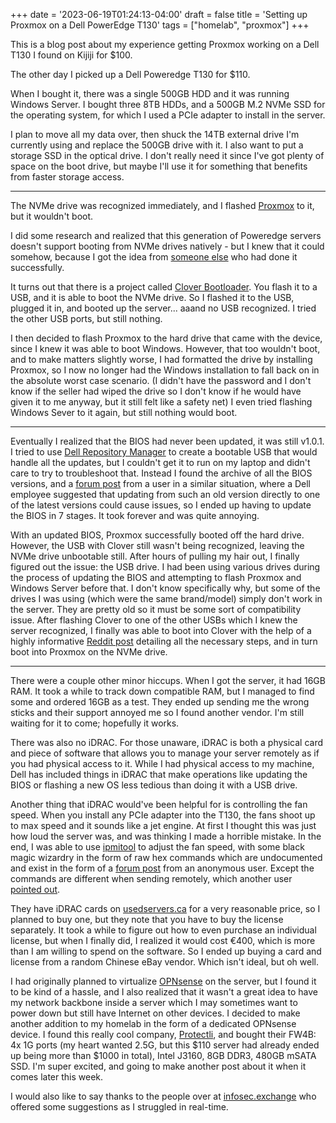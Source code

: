 +++
date = '2023-06-19T01:24:13-04:00'
draft = false
title = 'Setting up Proxmox on a Dell PowerEdge T130'
tags = ["homelab", "proxmox"]
+++

This is a blog post about my experience getting Proxmox working on a Dell T130 I found on Kijiji for $100.
<!--more-->

The other day I picked up a Dell Poweredge T130 for $110.

When I bought it, there was a single 500GB HDD and it was running Windows Server. I bought three 8TB HDDs, and a 500GB M.2 NVMe SSD for the operating system, for which I used a PCIe adapter to install in the server.
 
I plan to move all my data over, then shuck the 14TB external drive I'm currently using and replace the 500GB drive with it. I also want to put a storage SSD in the optical drive. I don't really need it since I've got plenty of space on the boot drive, but maybe I'll use it for something that benefits from faster storage access. 

---
 
The NVMe drive was recognized immediately, and I flashed [Proxmox](https://www.proxmox.com/en/) to it, but it wouldn't boot.

I did some research and realized that this generation of Poweredge servers doesn't support booting from NVMe drives natively - but I knew that it could somehow, because I got the idea from [someone else](https://old.reddit.com/r/homelab/comments/fwepd6/plex_questions_poweredge_t130_proxmox/) who had done it successfully.
 
It turns out that there is a project called [Clover Bootloader](https://github.com/CloverHackyColor/CloverBootloader). You flash it to a USB, and it is able to boot the NVMe drive. So I flashed it to the USB, plugged it in, and booted up the server... aaand no USB recognized. I tried the other USB ports, but still nothing.

I then decided to flash Proxmox to the hard drive that came with the device, since I knew it was able to boot Windows. However, that too wouldn't boot, and to make matters slightly worse, I had formatted the drive by installing Proxmox, so I now no longer had the Windows installation to fall back on in the absolute worst case scenario. (I didn't have the password and I don't know if the seller had wiped the drive so I don't know if he would have given it to me anyway, but it still felt like a safety net) I even tried flashing Windows Sever to it again, but still nothing would boot.

---

Eventually I realized that the BIOS had never been updated, it was still v1.0.1. I tried to use [Dell Repository Manager](https://www.dell.com/support/kbdoc/en-ca/000177083/support-for-dell-emc-repository-manager-drm) to create a bootable USB that would handle all the updates, but I couldn't get it to run on my laptop and didn't care to try to troubleshoot that. Instead I found the archive of all the BIOS versions, and a [forum post](https://www.dell.com/community/en/conversations/systems-management-general/dell-t330-bios-and-idrac-upgrade-path/647f8e6af4ccf8a8def4ae51#M30182) from a user in a similar situation, where a Dell employee suggested that updating from such an old version directly to one of the latest versions could cause issues, so I ended up having to update the BIOS in 7 stages. It took forever and was quite annoying.

With an updated BIOS, Proxmox successfully booted off the hard drive. However, the USB with Clover still wasn't being recognized, leaving the NVMe drive unbootable still. After hours of pulling my hair out, I finally figured out the issue: the USB drive. I had been using various drives during the process of updating the BIOS and attempting to flash Proxmox and Windows Server before that. I don't know specifically why, but some of the drives I was using (which were the same brand/model) simply don't work in the server. They are pretty old so it must be some sort of compatibility issue. After flashing Clover to one of the other USBs which I knew the server recognized, I finally was able to boot into Clover with the help of a highly informative [Reddit post](https://old.reddit.com/r/homelab/comments/tcp2rz/dell_poweredge_r730_boot_from_pcie_m2_device/) detailing all the necessary steps, and in turn boot into Proxmox on the NVMe drive.

---

There were a couple other minor hiccups. When I got the server, it had 16GB RAM. It took a while to track down compatible RAM, but I managed to find some and ordered 16GB as a test. They ended up sending me the wrong sticks and their support annoyed me so I found another vendor. I'm still waiting for it to come; hopefully it works.

There was also no iDRAC. For those unaware, iDRAC is both a physical card and piece of software that allows you to manage your server remotely as if you had physical access to it. While I had physical access to my machine, Dell has included things in iDRAC that make operations like updating the BIOS or flashing a new OS less tedious than doing it with a USB drive. 

Another thing that iDRAC would've been helpful for is controlling the fan speed. When you install any PCIe adapter into the T130, the fans shoot up to max speed and it sounds like a jet engine. At first I thought this was just how loud the server was, and was thinking I made a horrible mistake. In the end, I was able to use [ipmitool](https://github.com/ipmitool/ipmitool) to adjust the fan speed, with some black magic wizardry in the form of raw hex commands which are undocumented and exist in the form of a [forum post](https://www.dell.com/community/en/conversations/poweredge-hardware-general/dell-poweredge-t130-fan-issue/647f639af4ccf8a8defd6919) from an anonymous user. Except the commands are different when sending remotely, which another user [pointed out](https://www.dell.com/community/en/conversations/poweredge-hardware-general/dell-poweredge-t130-fan-issue/647f639af4ccf8a8defd6919?commentId=647f6d1ff4ccf8a8dea6206f#M47465).

They have iDRAC cards on [usedservers.ca](https://usedservers.ca/) for a very reasonable price, so I planned to buy one, but they note that you have to buy the license separately. It took a while to figure out how to even purchase an individual license, but when I finally did, I realized it would cost €‎400, which is more than I am willing to spend on the software. So I ended up buying a card and license from a random Chinese eBay vendor. Which isn't ideal, but oh well.

I had originally planned to virtualize [OPNsense](https://opnsense.org/) on the server, but I found it to be kind of a hassle, and I also realized that it wasn't a great idea to have my network backbone inside a server which I may sometimes want to power down but still have Internet on other devices. I decided to make another addition to my homelab in the form of a dedicated OPNsense device. I found this really cool company, [Protectli](https://protectli.com/), and bought their FW4B: 4x 1G ports (my heart wanted 2.5G, but this $110 server had already ended up being more than $1000 in total), Intel J3160, 8GB DDR3, 480GB mSATA SSD. I'm super excited, and going to make another post about it when it comes later this week.

I would also like to say thanks to the people over at [infosec.exchange](https://infosec.exchange) who offered some suggestions as I struggled in real-time.

